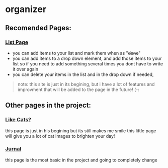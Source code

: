 # organizer


## Recomended Pages:
### [List Page](https://inbardanieli.github.io/organizer/list/simple_list.html)
- you can add items to your list and mark them when as 	"~~done~~"
- you can add items to a drop down element, and add those items to your list so if you need to add something several times you dont have to write it over again
- you can delete your items in the list and in the drop down if needed, 

> note: this site is just in its begining, but i have a lot of features and improvment that will be added to the page in the future! (-:

## Other pages in the project:
### [Like Cats?](https://inbardanieli.github.io/organizer/motivation%20page/motivation.html)
this page is just in his begining but its still makes me smile
this little page will give you a lot of cat images to brighten your day!

### [Jurnal](https://inbardanieli.github.io/organizer/jurnal%20page/jurnal.html)

this page is the most basic in the project and going to completely change

